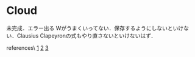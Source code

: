 # Cloud

未完成．エラー出る
Wがうまくいってない．保存するようにしないといけない．Clausius Clapeyronの式もやり直さないといけないはず．

references\\
[1](https://www.ipsj.or.jp/award/9faeag0000004ej9-att/S_Miyazaki_Rei.pdf)
[2](https://repository.kulib.kyoto-u.ac.jp/dspace/bitstream/2433/95661/1/KJ00004737337.pdf)
[3](https://journals.aps.org/prl/abstract/10.1103/PhysRevLett.78.4297)
